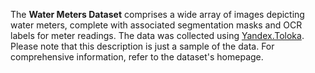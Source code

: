 The **Water Meters Dataset** comprises a wide array of images depicting water meters, complete with associated segmentation masks and OCR labels for meter readings. The data was collected using [Yandex.Toloka](https://toloka.ai/tolokers/). Please note that this description is just a sample of the data. For comprehensive information, refer to the dataset's homepage.
